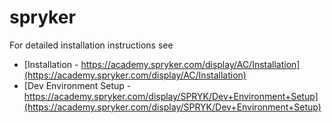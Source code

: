 spryker
=======

For detailed installation instructions see
* [Installation - https://academy.spryker.com/display/AC/Installation](https://academy.spryker.com/display/AC/Installation)
* [Dev Environment Setup - https://academy.spryker.com/display/SPRYK/Dev+Environment+Setup](https://academy.spryker.com/display/SPRYK/Dev+Environment+Setup)
